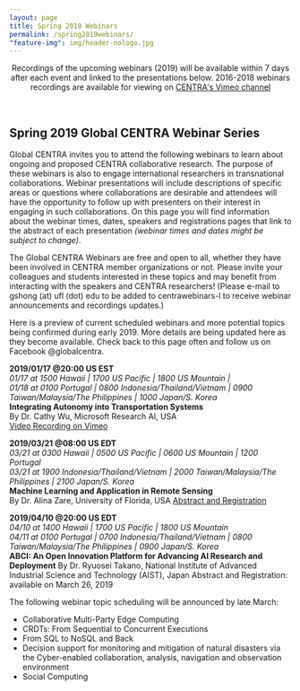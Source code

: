 ```yaml
---
layout: page
title: Spring 2019 Webinars
permalink: /spring2019webinars/
"feature-img": img/header-nologo.jpg
---
```

  
<p align="center">
Recordings of the upcoming webinars (2019) will be available within 7 days after each event and linked to the presentations below. 2016-2018 webinars recordings are available for viewing on <a href="https://goo.gl/nUjf6F" target="_blank">CENTRA's Vimeo channel</a>
</p>
<br>   
   
## Spring 2019 Global CENTRA Webinar Series

Global CENTRA invites you to attend the following webinars to learn about ongoing and proposed CENTRA collaborative research. The purpose of these webinars is also to engage international researchers in transnational collaborations. Webinar presentations will include descriptions of specific areas or questions where collaborations are desirable and attendees will have the opportunity to follow up with presenters on their interest in engaging in such collaborations. On this page you will find information about the webinar times, dates, speakers and registrations pages that link to the abstract of each presentation *(webinar times and dates might be subject to change)*. 

The Global CENTRA Webinars are free and open to all, whether they have been involved in CENTRA member organizations or not. Please invite your colleagues and students interested in these topics and may benefit from interacting with the speakers and CENTRA researchers! (Please e-mail to gshong (at) ufl (dot) edu to be added to centrawebinars-l to receive webinar announcements and recordings updates.) 

Here is a preview of current scheduled webinars and more potential topics being confirmed during early 2019. More details are being updated here as they become available. Check back to this page often and follow us on Facebook @globalcentra.

**2019/01/17 @20:00 US EST**  
*01/17 at 1500 Hawaii | 1700 US Pacific | 1800 US Mountain |*   
*01/18 at 0100 Portugal | 0800 Indonesia/Thailand/Vietnam | 0900 Taiwan/Malaysia/The Philippines | 1000 Japan/S. Korea*  
**Integrating Autonomy into Transportation Systems**  
By Dr. Cathy Wu, Microsoft Research AI, USA  
[Video Recording on Vimeo](https://vimeo.com/319636804)
  
**2019/03/21 @08:00 US EDT**  
*03/21 at 0300 Hawaii | 0500 US Pacific | 0600 US Mountain | 1200 Portugal*   
*03/21 at 1900 Indonesia/Thailand/Vietnam | 2000 Taiwan/Malaysia/The Philippines | 2100 Japan/S. Korea*  
**Machine Learning and Application in Remote Sensing**  
By Dr. Alina Zare, University of Florida, USA 
[Abstract and Registration](https://goo.gl/2Y5CMh) 
  
**2019/04/10 @20:00 US EDT**  
*04/10 at 1400 Hawaii | 1700 US Pacific | 1800 US Mountain*   
*04/11 at 0100 Portugal | 0700 Indonesia/Thailand/Vietnam | 0800 Taiwan/Malaysia/The Philippines | 0900 Japan/S. Korea*  
**ABCI: An Open Innovation Platform for Advancing AI Research and Deployment**
By Dr. Ryuosei Takano, National Institute of Advanced Industrial Science and Technology (AIST), Japan
Abstract and Registration: available on March 26, 2019 
  
The following webinar topic scheduling will be announced by late March:  
* Collaborative Multi-Party Edge Computing  
* CRDTs: From Sequential to Concurrent Executions  
* From SQL to NoSQL and Back  
* Decision support for monitoring and mitigation of natural disasters via the Cyber-enabled collaboration, analysis, navigation and observation environment 
* Social Computing 



